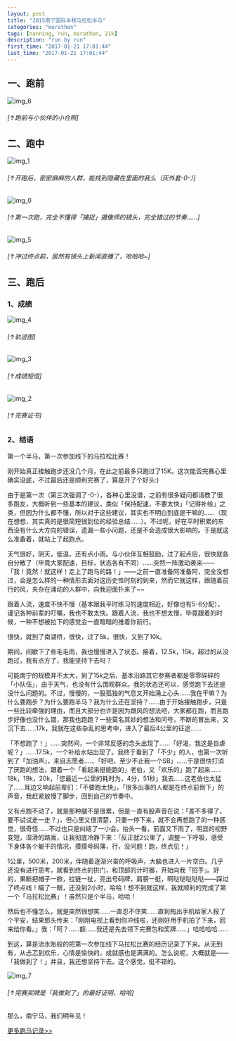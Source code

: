 ```yaml
---
layout: post
title: "2015南宁国际半程马拉松半马"
categories: "marathon"
tags: [nanning, run, marathon, 21k]
description: "run by run"
first_time: "2017-01-21 17:01:44"
last_time: "2017-01-21 17:01:44"
---
```


## 一、跑前

![img_6][]

###### [↑跑前与小伙伴的小合照]

## 二、跑中

![img_1][]

###### [↑开跑后，密密麻麻的人群，能找到隐藏在里面的我么（灰外套-0-）]

![img_0][]

###### [↑第一次跑，完全不懂得「捕捉」摄像师的镜头，完全错过的节奏……]

![img_5][]

###### [↑冲过终点前，居然有镜头上新闻直播了，哈哈哈~]

## 三、跑后

### 1、成绩

![img_4][]

###### [↑轨迹图]

![img_3][]

###### [↑成绩短信]

![img_2][]

###### [↑完赛证书]

### 2、结语    

第一个半马，第一次参加线下的马拉松比赛！

刚开始真正接触跑步还没几个月，在此之前最多只跑过了15K。这次能否完赛心里确实没底，不过最后还是顺利完赛了，算是开了个好头:)

由于是第一次（第三次强调了-0-），各种心里没谱，之前有很多疑问都请教了很多跑友，大概听到一些基本的建议，类似「保持配速，不要太快」「记得补给」之类，但因为什么都不懂，所以对于这些建议，其实也不明白到底是干嘛的……（现在想想，其实真的是很简短很到位的经验总结……）。不过呢，好在平时积累的东西没有什么大方向的错误，遗漏一些小问题，还是不会造成很大影响的。于是就这么准备着，就站上了起跑点。

天气很好，阴天，低温，还有点小雨。与小伙伴互相鼓励，过了起点后，很快就各自分散了（毕竟大家配速，目标，状态各有不同）……突然一阵激动袭来——「我！竟然！就这样！走上了跑马的路！」——之前一直准备阿准备阿，完全没想过，会是怎么样的一种情形去面对这历史性时刻的到来，然而它就这样，跟随着前行的风，夹杂在涌动的人群中，向我迎面扑来了~~

跟着人流，速度不快不慢（基本跟我平时练习的速度相近，好像也有5-6分配），谨记各种前辈的叮嘱，我也不敢太快。跟着人流，我也不想太慢，毕竟跟着的时候，一种不想被拉下的感觉会一直暗暗的推着你前行。

很快，就到了南湖桥，很快，过了5k，很快，又到了10k。

期间，间歇下了些毛毛雨，我也慢慢进入了状态。接着，12.5k，15k，超过的从没跑过，我有点方了，我能坚持下去吗？

可能南宁的规模并不太大，到了15k之后，基本沿路其它参赛者都是零零碎碎的「小队伍」，由于天气，也没有什么围观群众。我的状态还可以，感觉跑下去还是没什么问题的。不过，慢慢的，一股孤独的气息又开始涌上心头……我在干嘛？为什么要跑步？为什么要跑半马？我为什么还在坚持？……由于开始接触跑步，只是一些比较牵强的理由，而且大部分也许是因为跟风的想法吧，大家都在跑，而且跑步好像也没什么错，那我也跑跑？一些莫名其妙的想法和问号，不断的冒出来，又沉下去……17k，我就在这些杂乱的思考中，进入了最后4公里的征途……

「不想跑了！」……突然间，一个非常反感的念头出现了……「好渴，我这是自虐呢？」……17.5k，一个补给水站出现了。我终于看到了「不少」的人，也第一次听到了「加油声」，来自志愿者……「好吧，至少不止我一个SB」……于是很快打消了厌跑的想法，跟着一个「看起来挺能跑的」老伯，又「欢乐的」跑了起来……18k，19k，20k，「您最近一公里的耗时为，4分，51秒」我去……这老伯也太猛了……耳边又响起前辈们：「不要跑太快」，「很多出事的人都是在终点前倒下」的声音，我赶紧放慢了脚步，回到自己的节奏中。

又有点跑不动了，就是那种腿不是很累，但是一直有股声音在说：「差不多得了，要不试试走一走？」，但心里又很清楚，只要一停下来，就不会再想跑了的一种感觉，很奇怪……不过也只是纠结了一小会，抬头一看，前面又下雨了，明显的视野变短，湿滑的路面，让我彻底冷静下来：「反正就2公里了，调整一下呼吸，感受下身体各个躯干的情况，摸摸号码簿，行，没问题！跑，终点见！」

1公里，500米，200米，伴随着逐渐兴奋的呼吸声，大脑也进入一片空白。几乎还没有进行思考，就看到终点的拱门，和顶部的计时器，开始向我「招手」。好的，果断把帽子一掀，拉链一扯，亮出号码牌，肩膀一挺，啊哒哒哒哒哒——踩过了终点线！瞄了一眼，还没到2小时，哈哈！想不到就这样，我就顺利的完成了第一个「马拉松比赛」！虽然只是个半马，哈哈！

然后也不懂怎么，就是突然很想笑……一直忍不住笑……直到掏出手机给家人报了个平安，结果那头传来：「刚刚电视上看到你冲线啦，还刚好用手机拍了下来，回来给你看。」我：「阿？……额……我还是先去领下完赛包和奖牌……」哈哈哈哈……

到这，算是流水账般的把第一次参加线下马拉松比赛的经历记录了下来。从无到有，从忐忑到欢乐，心情是愉快的，成就感也是满满的。怎么说呢，大概就是——「我做到了！」并且，我还想坚持下去。这个感觉，挺不错的。

![img_7][]

###### [↑完赛奖牌是「我做到了」的最好证明，哈哈]

那么，南宁马，我们明年见！

[<u>更多跑马记录>></u>](/runningabout/marathon-records.html)

[img_0]:{{site.img_url}}/{{page.url|remove:".html"}}/right.jpg
[img_1]:{{site.img_url}}/{{page.url|remove:".html"}}/crowd.jpg
[img_2]:{{site.img_url}}/{{page.url|remove:".html"}}/certificate.jpg
[img_3]:{{site.img_url}}/{{page.url|remove:".html"}}/resault_msg.png
[img_4]:{{site.img_url}}/{{page.url|remove:".html"}}/track.png
[img_5]:{{site.img_url}}/{{page.url|remove:".html"}}/before_finish.gif
[img_6]:{{site.img_url}}/{{page.url|remove:".html"}}/four.jpg
[img_7]:{{site.img_url}}/{{page.url|remove:".html"}}/medal.jpg
